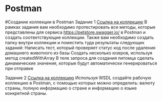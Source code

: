# Postman
#Создание коллекции в Postman
Задание 1 
[Ссылка на коллекцию](https://www.postman.com/kristybo/workspace/my-workspace/collection/31035359-aae80b79-38fc-4d78-9a24-0e981edfcf58?action=share&creator=31035359)
В рамках задания вам необходимо протестировать все методы, которые представлены для сервиса https://petstore.swagger.io/ в Postman и создать соответствующие коллекции.
Также вам необходимо создать папку внутри коллекции и поместить туда результаты следующих заданий:
Написать тест, который проверяет статус код после удаления домашнего животного из базы
Создать несколько юзеров, используя метод createdWithArray
В теле запроса для создания питомца сделать динамические значения, которые будут автоматически генерироваться при отправке

Задание 2
[Ccылка на коллекцию](https://www.postman.com/kristybo/workspace/my-workspace/collection/31035359-019262b1-2a69-4264-801f-819e0c9c2600?action=share&creator=31035359)
Используя WSDL создайте рабочую коллекцию в Postman, с помощью которых можно определить: валюту страны, полную информацию о стране и информацию о языке конкретной страны.
